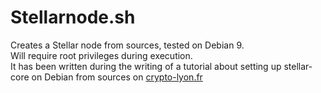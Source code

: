 # Stellarnode.sh
Creates a Stellar node from sources, tested on Debian 9.  
Will require root privileges during execution.  
It has been written during the writing of a tutorial about setting up stellar-core on Debian from sources on [crypto-lyon.fr](https://www.crypto-lyon.fr/)
